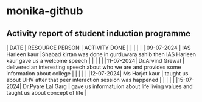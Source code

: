 # monika-github
## Activity report of student induction programme 
| DATE | RESOURCE PERSON | ACTIVITY DONE |
|           |            |           |
| 09-07-2024 | IAS Harleen kaur |Shabad kirtan was done in gurduwara sahib then IAS Harleen kaur gave us a welcome speech |
|           |            |           |
|11-07-2024| Dr.Arvind Grewal | delivered an interesting speech about who we are and provides some information about college |
|           |            |           |
|12-07-2024| Ms Harjot kaur | taught us about UHV after that peer interaction session was happened |
|           |            |           |
|15-07-2024| Dr.Pyare Lal Garg | gave us informatuion about life living values and taught us about concept of life |
